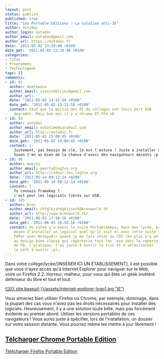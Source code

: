 ```yaml
---
layout: post
status: publish
published: true
title: "Les Portable Editions : La solution anti-IE"
author: outadoc
author_login: outadoc
author_email: outadoc@gmail.com
author_url: https://outadoc.fr
date: '2011-05-02 13:39:40 +0100'
date_gmt: '2011-05-02 12:39:40 +0100'
categories:
- Tutos
- Programmes
- Technologeek
tags: []
comments:
- id: 91
  author: Amatewasu
  author_email: alexisdelrieu@gmail.com
  author_url: ''
  date: '2011-05-02 14:31:58 +0100'
  date_gmt: '2011-05-02 13:31:58 +0100'
  content: Sauf que la moitié des PC du collèges ont leurs port USB
    dégradés. Mais bon moi il y a chrome ET FF4 =D
- id: 92
  author: outadoc
  author_email: outatime@caramail.com
  author_url: http://outadoc.fr
  date: '2011-05-02 15:00:45 +0100'
  date_gmt: '2011-05-02 14:00:45 +0100'
  content: |-
    Justement, pas besoin de clé, là est l'astuce ! Juste à installer dans un dossier dans Mes Documents, ou un truc du genre.
    Sinon t'en as bien de la chance d'avoir des navigateurs décents :p
- id: 96
  author: qwerty
  author_email: qwerty@legtux.org
  author_url: http://codeur-fou.legtux.org
  date: '2011-05-14 09:12:14 +0100'
  date_gmt: '2011-05-14 08:12:14 +0100'
  content: |-
    Tu connais framakey ?
    c'est pour les logiciels libres sur USB.
- id: 105
  author: Bren
  author_email: shfglkjshdgkijserh@brenworld.tk
  author_url: http://www.brenworld.tk/
  date: '2011-06-03 17:58:16 +0100'
  date_gmt: '2011-06-03 16:58:16 +0100'
  content: Ou sinon y'a aussi la suite PortableApps… Dans mon lycée, pas
    moyen d'installer un logiciel quel qu'il soit et avec cette suite j'ai moyen de
    PHPer avec Notepad++ quand je me fais chier au CDI (en plus y'a un p'tit soft
    au design bien classe qui répertorie tous les .exe dans le répertoire
    de PA, c'pratique, t'as juste à ouvrir le truc et à sélectionner
    le soft à ouvrir :p)…
---
```

Dans votre collège/lycée/\[INSÉRER ICI UN ÉTABLISSEMENT\], il est possible que vous n'ayez accès qu'à Internet Explorer pour naviguer sur le Web, voire un Firefox 2.2. Horreur, malheur, pour vous qui êtes un geek invétéré défenseur du libre et tout et tout.

[![]({{ site.baseurl }}/assets/internet-explorer-logo1.jpg "IE")][1]

Vous aimeriez bien utiliser Firefox ou Chrome, par exemple; dommage, dans la plupart des cas vous n'avez pas les droits nécessaires pour installer des logiciels. Heureusement, il y a une solution toute bête, mais pas forcément évidente au premier abord. Utiliser les versions portables de ces navigateurs ! Vous aurez juste à spécifier, lors de l'installation, un dossier sur votre session distante. Vous pourrez même les mettre à jour librement !

## [Télcharger Chrome Portable Edition][2]  
[Télécharger Firefox Portable Edition][3]

[1]: http://portableapps.com/
[2]: http://portableapps.com/apps/internet/google_chrome_portable
[3]: http://portableapps.com/apps/internet/firefox_portable
